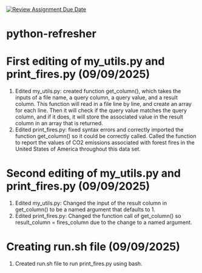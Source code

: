 [![Review Assignment Due Date](https://classroom.github.com/assets/deadline-readme-button-22041afd0340ce965d47ae6ef1cefeee28c7c493a6346c4f15d667ab976d596c.svg)](https://classroom.github.com/a/_G_SdF8U)
# python-refresher

# First editing of my_utils.py and print_fires.py (09/09/2025)
1. Edited my_utils.py: created function get_column(), which takes the inputs of a file name, a query column, a query value, and a result column. This function will read in a file line by line, and create an array for each line. Then it will check if the query value matches the query column, and if it does, it will store the associated value in the result column in an array that is returned.
2. Edited print_fires.py: fixed syntax errors and correctly imported the function get_column() so it could be correctly called. Called the function to report the values of CO2 emissions associated with forest fires in the United States of America throughout this data set. 

# Second editing of my_utils.py and print_fires.py (09/09/2025)
1. Edited my_utils.py: Changed the input of the result column in get_column() to be a named argument that defaults to 1.
2. Edited print_fires.py: Changed the function call of get_column() so result_column = fires_column due to the change to a named argument.

# Creating run.sh file (09/09/2025)
1. Created run.sh file to run print_fires.py using bash.